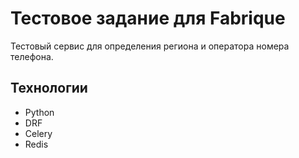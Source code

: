 # Тестовое задание для Fabrique
Тестовый сервис для определения региона и оператора номера телефона.

## Технологии
- Python
- DRF
- Celery
- Redis
